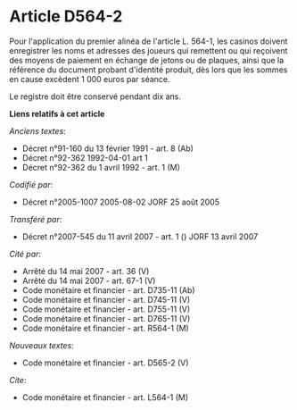 # Article D564-2

Pour l'application du premier alinéa de l'article L. 564-1, les casinos doivent enregistrer les noms et adresses des joueurs
qui remettent ou qui reçoivent des moyens de paiement en échange de jetons ou de plaques, ainsi que la référence du document
probant d'identité produit, dès lors que les sommes en cause excèdent 1 000 euros par séance.

Le registre doit être conservé pendant dix ans.

**Liens relatifs à cet article**

_Anciens textes_:

  - Décret n°91-160 du 13 février 1991 - art. 8 (Ab)
  - Décret n°92-362 1992-04-01 art 1
  - Décret n°92-362 du 1 avril 1992 - art. 1 (M)

_Codifié par_:

  - Décret n°2005-1007 2005-08-02 JORF 25 août 2005

_Transféré par_:

  - Décret n°2007-545 du 11 avril 2007 - art. 1 () JORF 13 avril 2007

_Cité par_:

  - Arrêté du 14 mai 2007 - art. 36 (V)
  - Arrêté du 14 mai 2007 - art. 67-1 (V)
  - Code monétaire et financier - art. D735-11 (Ab)
  - Code monétaire et financier - art. D745-11 (V)
  - Code monétaire et financier - art. D755-11 (V)
  - Code monétaire et financier - art. D765-11 (V)
  - Code monétaire et financier - art. R564-1 (M)

_Nouveaux textes_:

  - Code monétaire et financier - art. D565-2 (V)

_Cite_:

  - Code monétaire et financier - art. L564-1 (M)
